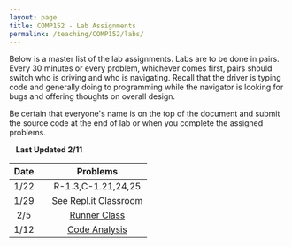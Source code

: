 ```yaml
---
layout: page
title: COMP152 - Lab Assignments
permalink: /teaching/COMP152/labs/
---
```


Below is a master list of the lab assignments. Labs are to be done in pairs. Every 30 minutes or every problem, whichever comes first, pairs should switch who is driving and who is navigating. Recall that the driver is typing code and generally doing to programming while the navigator is looking for bugs and offering thoughts on overall design.

Be certain that everyone's name is on the top of the document and submit the source code at the end of lab or when you complete the assigned problems.

&nbsp;&nbsp;&nbsp;**Last Updated 2/11**


| Date | | Problems |
|:----: | :----: | :----: |
|1/22  | | R-1.3,C-1.21,24,25 |
|1/29 | | See Repl.it Classroom |
|2/5 | | [Runner Class](/teaching/COMP152/labs/lab3) |
|1/12 | | [Code Analysis](/teaching/COMP152/labs/lab4) |
